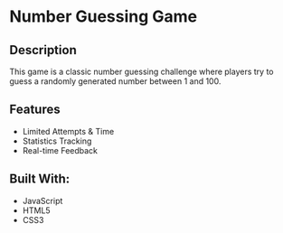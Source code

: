 # Number Guessing Game

## Description

This game is a classic number guessing challenge where players try to guess a randomly generated number between 1 and 100.


## Features

- Limited Attempts & Time
- Statistics Tracking
- Real-time Feedback


## Built With:

* JavaScript
* HTML5
* CSS3
